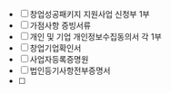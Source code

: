 - [ ] 창업성공패키지 지원사업 신청부 1부
- [ ] 가점사항 증빙서류
- [ ] 개인 및 기업 개인정보수집동의서 각 1부
- [ ] 창업기업확인서
- [ ] 사업자등록증명원
- [ ] 법인등기사항전부증명서
- [ ] 